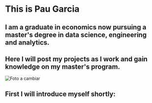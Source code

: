 # This is Pau Garcia

## I am a graduate in economics now pursuing a master's degree in data science, engineering and analytics. 

## Here I will post my projects as I work and gain knowledge on my master's program. 

![Foto a cambiar](52022847012_1e573e4947_o-1.JPG)

## First I will introduce myself shortly:
###